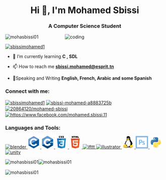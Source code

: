 <h1 align="center">Hi 👋, I'm Mohamed Sbissi</h1>
<h3 align="center">A Computer Science Student</h3>
<img align="right" alt="coding" width="315" src="your_image_link">

<p align="left"> <img src="https://komarev.com/ghpvc/?username=mohasbissi01&label=Profile%20views&color=0e75b6&style=flat" alt="mohasbissi01" /> </p>

<p align="left"> <a href="https://twitter.com/sbissimohamed1" target="blank"><img src="https://img.shields.io/twitter/follow/sbissimohamed1?logo=twitter&style=for-the-badge" alt="sbissimohamed1" /></a> </p>

- 🌱 I’m currently learning **C , SDL**

- 📫 How to reach me **sbissi.mohamed@esprit.tn**

- 📝Speaking and Writing **English, French, Arabic and some Spanish**

<h3 align="left">Connect with me:</h3>
<p align="left">
<a href="https://twitter.com/sbissimohamed1" target="blank"><img align="center" src="https://raw.githubusercontent.com/rahuldkjain/github-profile-readme-generator/master/src/images/icons/Social/twitter.svg" alt="sbissimohamed1" height="30" width="40" /></a>
<a href="https://linkedin.com/in/sbissi-mohamed-a8883725b/" target="blank"><img align="center" src="https://raw.githubusercontent.com/rahuldkjain/github-profile-readme-generator/master/src/images/icons/Social/linked-in-alt.svg" alt="sbissi-mohamed-a8883725b" height="30" width="40" /></a>
<a href="https://stackoverflow.com/users/20864120/mohamed-sbissi" target="blank"><img align="center" src="https://raw.githubusercontent.com/rahuldkjain/github-profile-readme-generator/master/src/images/icons/Social/stack-overflow.svg" alt="20864120/mohamed-sbissi" height="30" width="40" /></a>
<a href="https://fb.com/https://www.facebook.com/mohamed.sbissi.11" target="blank"><img align="center" src="https://raw.githubusercontent.com/rahuldkjain/github-profile-readme-generator/master/src/images/icons/Social/facebook.svg" alt="https://www.facebook.com/mohamed.sbissi.11" height="30" width="40" /></a>
</p>

<h3 align="left">Languages and Tools:</h3>
<p align="left"> <a href="https://www.blender.org/" target="_blank" rel="noreferrer"> <img src="https://download.blender.org/branding/community/blender_community_badge_white.svg" alt="blender" width="40" height="40"/> </a> <a href="https://www.cprogramming.com/" target="_blank" rel="noreferrer"> <img src="https://raw.githubusercontent.com/devicons/devicon/master/icons/c/c-original.svg" alt="c" width="40" height="40"/> </a> <a href="https://www.w3schools.com/cpp/" target="_blank" rel="noreferrer"> <img src="https://raw.githubusercontent.com/devicons/devicon/master/icons/cplusplus/cplusplus-original.svg" alt="cplusplus" width="40" height="40"/> </a> <a href="https://www.w3schools.com/css/" target="_blank" rel="noreferrer"> <img src="https://raw.githubusercontent.com/devicons/devicon/master/icons/css3/css3-original-wordmark.svg" alt="css3" width="40" height="40"/> </a> <a href="https://www.w3.org/html/" target="_blank" rel="noreferrer"> <img src="https://raw.githubusercontent.com/devicons/devicon/master/icons/html5/html5-original-wordmark.svg" alt="html5" width="40" height="40"/> </a> <a href="https://ifttt.com/" target="_blank" rel="noreferrer"> <img src="https://www.vectorlogo.zone/logos/ifttt/ifttt-ar21.svg" alt="ifttt" width="40" height="40"/> </a> <a href="https://www.adobe.com/in/products/illustrator.html" target="_blank" rel="noreferrer"> <img src="https://www.vectorlogo.zone/logos/adobe_illustrator/adobe_illustrator-icon.svg" alt="illustrator" width="40" height="40"/> </a> <a href="https://www.linux.org/" target="_blank" rel="noreferrer"> <img src="https://raw.githubusercontent.com/devicons/devicon/master/icons/linux/linux-original.svg" alt="linux" width="40" height="40"/> </a> <a href="https://www.photoshop.com/en" target="_blank" rel="noreferrer"> <img src="https://raw.githubusercontent.com/devicons/devicon/master/icons/photoshop/photoshop-line.svg" alt="photoshop" width="40" height="40"/> </a> <a href="https://www.python.org" target="_blank" rel="noreferrer"> <img src="https://raw.githubusercontent.com/devicons/devicon/master/icons/python/python-original.svg" alt="python" width="40" height="40"/> </a> <a href="https://unity.com/" target="_blank" rel="noreferrer"> <img src="https://www.vectorlogo.zone/logos/unity3d/unity3d-icon.svg" alt="unity" width="40" height="40"/> </a> </p>

<p><img align="left" src="https://github-readme-stats.vercel.app/api/top-langs?username=mohasbissi01&show_icons=true&locale=en&layout=compact" alt="mohasbissi01" /></p>

<p>&nbsp;<img align="left" src="https://github-readme-stats.vercel.app/api?username=mohasbissi01&show_icons=true&locale=en" alt="mohasbissi01" /></p>

<p><img align="center" src="https://github-readme-streak-stats.herokuapp.com/?user=mohasbissi01&" alt="mohasbissi01" /></p>
